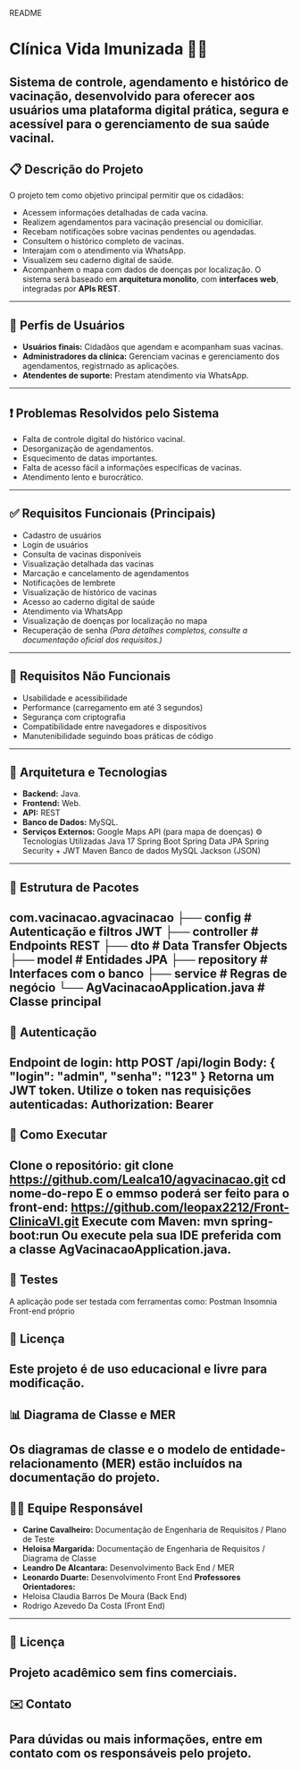 README
# Clínica Vida Imunizada 🏥💉
Sistema de controle, agendamento e histórico de vacinação, desenvolvido para oferecer aos usuários uma plataforma digital prática, segura e acessível para o gerenciamento de sua saúde vacinal.
---
## 📋 Descrição do Projeto
O projeto tem como objetivo principal permitir que os cidadãos:
- Acessem informações detalhadas de cada vacina.
- Realizem agendamentos para vacinação presencial ou domiciliar.
- Recebam notificações sobre vacinas pendentes ou agendadas.
- Consultem o histórico completo de vacinas.
- Interajam com o atendimento via WhatsApp.
- Visualizem seu caderno digital de saúde.
- Acompanhem o mapa com dados de doenças por localização.
O sistema será baseado em **arquitetura monolito**, com **interfaces web**, integradas por **APIs REST**.
---
## 👥 Perfis de Usuários
- **Usuários finais:** Cidadãos que agendam e acompanham suas vacinas.
- **Administradores da clínica:** Gerenciam vacinas e gerenciamento dos agendamentos, registrnado as aplicações.
- **Atendentes de suporte:** Prestam atendimento via WhatsApp.
---
## ❗ Problemas Resolvidos pelo Sistema
- Falta de controle digital do histórico vacinal.
- Desorganização de agendamentos.
- Esquecimento de datas importantes.
- Falta de acesso fácil a informações específicas de vacinas.
- Atendimento lento e burocrático.
---
## ✅ Requisitos Funcionais (Principais)
- Cadastro de usuários
- Login de usuários
- Consulta de vacinas disponíveis
- Visualização detalhada das vacinas
- Marcação e cancelamento de agendamentos
- Notificações de lembrete
- Visualização de histórico de vacinas
- Acesso ao caderno digital de saúde
- Atendimento via WhatsApp
- Visualização de doenças por localização no mapa
- Recuperação de senha
*(Para detalhes completos, consulte a documentação oficial dos requisitos.)*
---
## 🧱 Requisitos Não Funcionais
- Usabilidade e acessibilidade
- Performance (carregamento em até 3 segundos)
- Segurança com criptografia
- Compatibilidade entre navegadores e dispositivos
- Manutenibilidade seguindo boas práticas de código
---
## 📐 Arquitetura e Tecnologias
- **Backend:** Java.
- **Frontend:** Web.
- **API:** REST
- **Banco de Dados:** MySQL.
- **Serviços Externos:** Google Maps API (para mapa de doenças)
⚙️ Tecnologias Utilizadas
Java 17
Spring Boot
Spring Data JPA
Spring Security + JWT
Maven
Banco de dados MySQL
Jackson (JSON)
---
## 📁 Estrutura de Pacotes
com.vacinacao.agvacinacao
├── config           # Autenticação e filtros JWT
├── controller       # Endpoints REST
├── dto              # Data Transfer Objects
├── model            # Entidades JPA
├── repository       # Interfaces com o banco
├── service          # Regras de negócio
└── AgVacinacaoApplication.java  # Classe principal
---
## 🔑 Autenticação
Endpoint de login: http POST /api/login Body: { "login": "admin", "senha": "123" }
Retorna um JWT token.
Utilize o token nas requisições autenticadas: Authorization: Bearer <TOKEN>
---
## 🏃 Como Executar
Clone o repositório:
git clone https://github.com/Lealca10/agvacinacao.git
cd nome-do-repo
E o emmso poderá ser feito para o front-end: https://github.com/leopax2212/Front-ClinicaVI.git
Execute com Maven:
mvn spring-boot:run
Ou execute pela sua IDE preferida com a classe AgVacinacaoApplication.java.
---
## 🧪 Testes
A aplicação pode ser testada com ferramentas como:
Postman
Insomnia
Front-end próprio
## 🧠 Licença
Este projeto é de uso educacional e livre para modificação.
---
## 📊 Diagrama de Classe e MER
Os diagramas de classe e o modelo de entidade-relacionamento (MER) estão incluídos na documentação do projeto.
---
## 👩‍💻 Equipe Responsável
- **Carine Cavalheiro:** Documentação de Engenharia de Requisitos / Plano de Teste
- **Heloisa Margarida:** Documentação de Engenharia de Requisitos / Diagrama de Classe
- **Leandro De Alcantara:** Desenvolvimento Back End / MER
- **Leonardo Duarte:** Desenvolvimento Front End
**Professores Orientadores:**
- Heloisa Claudia Barros De Moura (Back End)
- Rodrigo Azevedo Da Costa (Front End)
---
## 📄 Licença
Projeto acadêmico sem fins comerciais.
---
## ✉️ Contato
Para dúvidas ou mais informações, entre em contato com os responsáveis pelo projeto.
---
